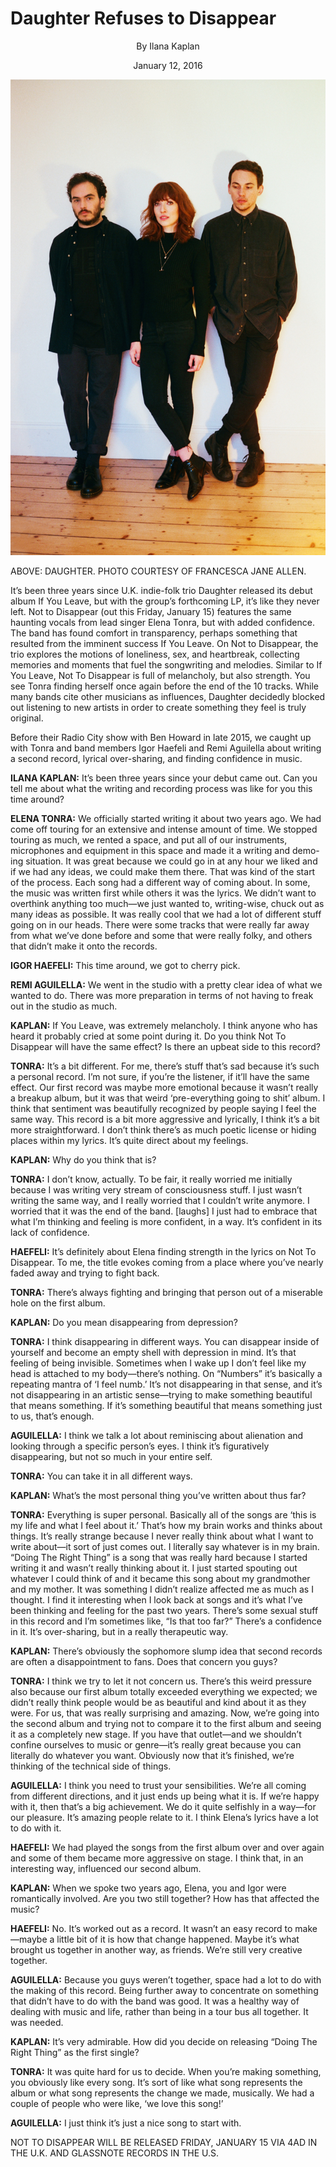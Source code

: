 # Daughter Refuses to Disappear
<p align="center">
By Ilana Kaplan
</p>
<p align="center">
January 12, 2016 
</p>

<img src="/Images/Francesca Jane Allen/Daughter-3-CreditFrancescaAllen.jpg">

ABOVE: DAUGHTER. PHOTO COURTESY OF FRANCESCA JANE ALLEN.

 It’s been three years since U.K. indie-folk trio Daughter released its debut album If You Leave, but with the group’s forthcoming LP, it’s like they never left. Not to Disappear (out this Friday, January 15) features the same haunting vocals from lead singer Elena Tonra, but with added confidence. The band has found comfort in transparency, perhaps something that resulted from the imminent success If You Leave. On Not to Disappear, the trio explores the motions of loneliness, sex, and heartbreak, collecting memories and moments that fuel the songwriting and melodies. Similar to If You Leave, Not To Disappear is full of melancholy, but also strength. You see Tonra finding herself once again before the end of the 10 tracks. While many bands cite other musicians as influences, Daughter decidedly blocked out listening to new artists in order to create something they feel is truly original.

Before their Radio City show with Ben Howard in late 2015, we caught up with Tonra and band members Igor Haefeli and Remi Aguilella about writing a second record, lyrical over-sharing, and finding confidence in music.

**ILANA KAPLAN:** It’s been three years since your debut came out. Can you tell me about what the writing and recording process was like for you this time around?

**ELENA TONRA:** We officially started writing it about two years ago. We had come off touring for an extensive and intense amount of time. We stopped touring as much, we rented a space, and put all of our instruments, microphones and equipment in this space and made it a writing and demo-ing situation. It was great because we could go in at any hour we liked and if we had any ideas, we could make them there. That was kind of the start of the process. Each song had a different way of coming about. In some, the music was written first while others it was the lyrics. We didn’t want to overthink anything too much—we just wanted to, writing-wise, chuck out as many ideas as possible. It was really cool that we had a lot of different stuff going on in our heads. There were some tracks that were really far away from what we’ve done before and some that were really folky, and others that didn’t make it onto the records.

**IGOR HAEFELI:** This time around, we got to cherry pick.

**REMI AGUILELLA:** We went in the studio with a pretty clear idea of what we wanted to do. There was more preparation in terms of not having to freak out in the studio as much.

**KAPLAN:** If You Leave, was extremely melancholy. I think anyone who has heard it probably cried at some point during it. Do you think Not To Disappear will have the same effect? Is there an upbeat side to this record?

**TONRA:** It’s a bit different. For me, there’s stuff that’s sad because it’s such a personal record. I’m not sure, if you’re the listener, if it’ll have the same effect. Our first record was maybe more emotional because it wasn’t really a breakup album, but it was that weird ‘pre-everything going to shit’ album. I think that sentiment was beautifully recognized by people saying I feel the same way. This record is a bit more aggressive and lyrically, I think it’s a bit more straightforward. I don’t think there’s as much poetic license or hiding places within my lyrics. It’s quite direct about my feelings.

**KAPLAN:** Why do you think that is?

**TONRA:** I don’t know, actually. To be fair, it really worried me initially because I was writing very stream of consciousness stuff. I just wasn’t writing the same way, and I really worried that I couldn’t write anymore. I worried that it was the end of the band. [laughs] I just had to embrace that what I’m thinking and feeling is more confident, in a way. It’s confident in its lack of confidence.

**HAEFELI:** It’s definitely about Elena finding strength in the lyrics on Not To Disappear. To me, the title evokes coming from a place where you’ve nearly faded away and trying to fight back.

**TONRA:** There’s always fighting and bringing that person out of a miserable hole on the first album.

**KAPLAN:** Do you mean disappearing from depression?

**TONRA:** I think disappearing in different ways. You can disappear inside of yourself and become an empty shell with depression in mind. It’s that feeling of being invisible. Sometimes when I wake up I don’t feel like my head is attached to my body—there’s nothing. On “Numbers” it’s basically a repeating mantra of ‘I feel numb.’ It’s not disappearing in that sense, and it’s not disappearing in an artistic sense—trying to make something beautiful that means something. If it’s something beautiful that means something just to us, that’s enough.

**AGUILELLA:** I think we talk a lot about reminiscing about alienation and looking through a specific person’s eyes. I think it’s figuratively disappearing, but not so much in your entire self.

**TONRA:** You can take it in all different ways.

**KAPLAN:** What’s the most personal thing you’ve written about thus far?

**TONRA:** Everything is super personal. Basically all of the songs are ‘this is my life and what I feel about it.’ That’s how my brain works and thinks about things. It’s really strange because I never really think about what I want to write about—it sort of just comes out. I literally say whatever is in my brain. “Doing The Right Thing” is a song that was really hard because I started writing it and wasn’t really thinking about it. I just started spouting out whatever I could think of and it became this song about my grandmother and my mother. It was something I didn’t realize affected me as much as I thought. I find it interesting when I look back at songs and it’s what I’ve been thinking and feeling for the past two years. There’s some sexual stuff in this record and I’m sometimes like, “Is that too far?” There’s a confidence in it. It’s over-sharing, but in a really therapeutic way.

**KAPLAN:** There’s obviously the sophomore slump idea that second records are often a disappointment to fans. Does that concern you guys?

**TONRA:** I think we try to let it not concern us. There’s this weird pressure also because our first album totally exceeded everything we expected; we didn’t really think people would be as beautiful and kind about it as they were. For us, that was really surprising and amazing. Now, we’re going into the second album and trying not to compare it to the first album and seeing it as a completely new stage. If you have that outlet—and we shouldn’t confine ourselves to music or genre—it’s really great because you can literally do whatever you want. Obviously now that it’s finished, we’re thinking of the technical side of things.

**AGUILELLA:** I think you need to trust your sensibilities. We’re all coming from different directions, and it just ends up being what it is. If we’re happy with it, then that’s a big achievement. We do it quite selfishly in a way—for our pleasure. It’s amazing people relate to it. I think Elena’s lyrics have a lot to do with it.

**HAEFELI:** We had played the songs from the first album over and over again and some of them became more aggressive on stage. I think that, in an interesting way, influenced our second album.

**KAPLAN:** When we spoke two years ago, Elena, you and Igor were romantically involved. Are you two still together? How has that affected the music?

**HAEFELI:** No. It’s worked out as a record. It wasn’t an easy record to make—maybe a little bit of it is how that change happened. Maybe it’s what brought us together in another way, as friends. We’re still very creative together.

**AGUILELLA:** Because you guys weren’t together, space had a lot to do with the making of this record. Being further away to concentrate on something that didn’t have to do with the band was good. It was a healthy way of dealing with music and life, rather than being in a tour bus all together. It was needed.

**KAPLAN:** It’s very admirable. How did you decide on releasing “Doing The Right Thing” as the first single?

**TONRA:** It was quite hard for us to decide. When you’re making something, you obviously like every song. It’s sort of like what song represents the album or what song represents the change we made, musically. We had a couple of people who were like, ‘we love this song!’

**AGUILELLA:** I just think it’s just a nice song to start with.

NOT TO DISAPPEAR WILL BE RELEASED FRIDAY, JANUARY 15 VIA 4AD IN THE U.K. AND GLASSNOTE RECORDS IN THE U.S. 
